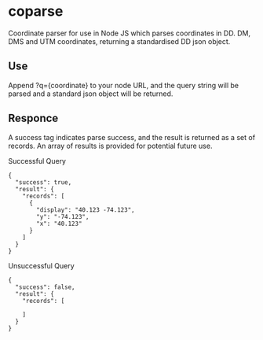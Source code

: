 # coparse
Coordinate parser for use in Node JS which parses coordinates in DD. DM, DMS and UTM coordinates, returning a standardised DD json object.

## Use
Append ?q={coordinate} to your node URL, and the query string will be parsed and a standard json object will be returned.

## Responce
A success tag indicates parse success, and the result is returned as a set of records. An array of results is provided for potential future use.

Successful Query
```
{
  "success": true,
  "result": {
    "records": [
      {
        "display": "40.123 -74.123",
        "y": "-74.123",
        "x": "40.123"
      }
    ]
  }
}
```

Unsuccessful Query
```
{
  "success": false,
  "result": {
    "records": [
      
    ]
  }
}
```
